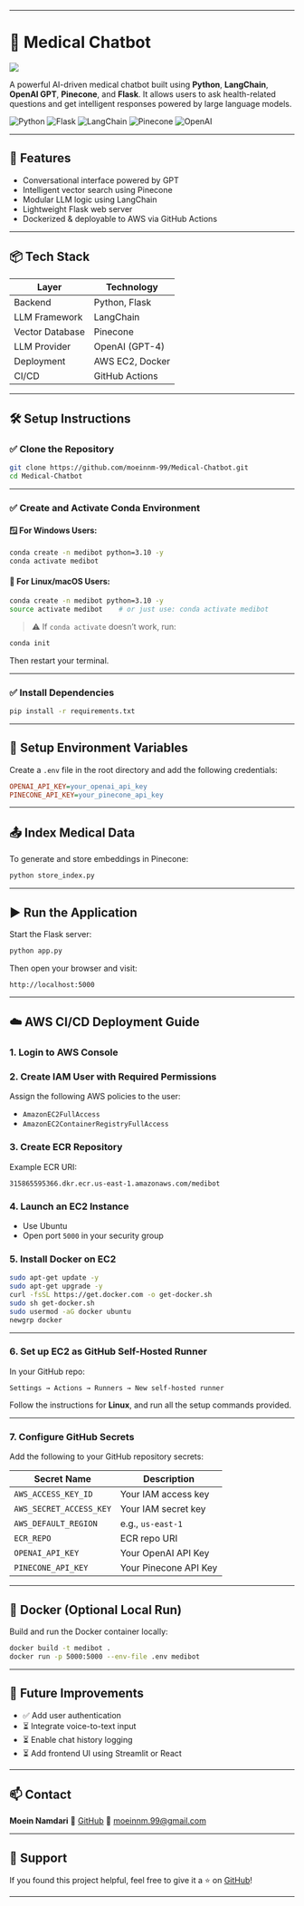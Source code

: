 
---

# 🧠 Medical Chatbot

<img src="https://github.com/moeinnm-99/Medical-Chatbot/blob/main/Medical-Chatbot.png"></img>

A powerful AI-driven medical chatbot built using **Python**, **LangChain**, **OpenAI GPT**, **Pinecone**, and **Flask**. It allows users to ask health-related questions and get intelligent responses powered by large language models.

![Python](https://img.shields.io/badge/Python-3.10-blue?logo=python)
![Flask](https://img.shields.io/badge/Flask-2.x-black?logo=flask)
![LangChain](https://img.shields.io/badge/LangChain-%2300BFFF)
![Pinecone](https://img.shields.io/badge/Pinecone-VectorDB-green)
![OpenAI](https://img.shields.io/badge/OpenAI-GPT--4-black?logo=openai)

---

## 🚀 Features

- Conversational interface powered by GPT
- Intelligent vector search using Pinecone
- Modular LLM logic using LangChain
- Lightweight Flask web server
- Dockerized & deployable to AWS via GitHub Actions

---

## 📦 Tech Stack

| Layer             | Technology          |
|------------------|---------------------|
| Backend          | Python, Flask       |
| LLM Framework    | LangChain           |
| Vector Database  | Pinecone            |
| LLM Provider     | OpenAI (GPT-4)      |
| Deployment       | AWS EC2, Docker     |
| CI/CD            | GitHub Actions      |

---

## 🛠️ Setup Instructions

### ✅ Clone the Repository

```bash
git clone https://github.com/moeinnm-99/Medical-Chatbot.git
cd Medical-Chatbot
````

---

### ✅ Create and Activate Conda Environment

#### 🪟 For **Windows** Users:

```bash
conda create -n medibot python=3.10 -y
conda activate medibot
```

#### 🐧 For **Linux/macOS** Users:

```bash
conda create -n medibot python=3.10 -y
source activate medibot    # or just use: conda activate medibot
```

> ⚠️ If `conda activate` doesn’t work, run:

```bash
conda init
```

Then restart your terminal.

---

### ✅ Install Dependencies

```bash
pip install -r requirements.txt
```

---

## 🔐 Setup Environment Variables

Create a `.env` file in the root directory and add the following credentials:

```ini
OPENAI_API_KEY=your_openai_api_key
PINECONE_API_KEY=your_pinecone_api_key
```

---

## 📤 Index Medical Data

To generate and store embeddings in Pinecone:

```bash
python store_index.py
```

---

## ▶️ Run the Application

Start the Flask server:

```bash
python app.py
```

Then open your browser and visit:

```
http://localhost:5000
```

---

## ☁️ AWS CI/CD Deployment Guide

### 1. Login to AWS Console

### 2. Create IAM User with Required Permissions

Assign the following AWS policies to the user:

* `AmazonEC2FullAccess`
* `AmazonEC2ContainerRegistryFullAccess`

### 3. Create ECR Repository

Example ECR URI:

```
315865595366.dkr.ecr.us-east-1.amazonaws.com/medibot
```

### 4. Launch an EC2 Instance

* Use Ubuntu
* Open port `5000` in your security group

### 5. Install Docker on EC2

```bash
sudo apt-get update -y
sudo apt-get upgrade -y
curl -fsSL https://get.docker.com -o get-docker.sh
sudo sh get-docker.sh
sudo usermod -aG docker ubuntu
newgrp docker
```

---

### 6. Set up EC2 as GitHub Self-Hosted Runner

In your GitHub repo:

```
Settings → Actions → Runners → New self-hosted runner
```

Follow the instructions for **Linux**, and run all the setup commands provided.

---

### 7. Configure GitHub Secrets

Add the following to your GitHub repository secrets:

| Secret Name             | Description           |
| ----------------------- | --------------------- |
| `AWS_ACCESS_KEY_ID`     | Your IAM access key   |
| `AWS_SECRET_ACCESS_KEY` | Your IAM secret key   |
| `AWS_DEFAULT_REGION`    | e.g., `us-east-1`     |
| `ECR_REPO`              | ECR repo URI          |
| `OPENAI_API_KEY`        | Your OpenAI API Key   |
| `PINECONE_API_KEY`      | Your Pinecone API Key |

---

## 🐳 Docker (Optional Local Run)

Build and run the Docker container locally:

```bash
docker build -t medibot .
docker run -p 5000:5000 --env-file .env medibot
```

---

## 🧪 Future Improvements

* ✅ Add user authentication
* ⏳ Integrate voice-to-text input
* ⏳ Enable chat history logging
* ⏳ Add frontend UI using Streamlit or React

---

## 📫 Contact

**Moein Namdari**
🔗 [GitHub](https://github.com/moeinnm-99)
📧 [moeinnm.99@gmail.com](mailto:moeinnm.99@gmail.com)

---

## 🌟 Support

If you found this project helpful, feel free to give it a ⭐ on [GitHub](https://github.com/moeinnm-99/Medical-Chatbot)!

---


